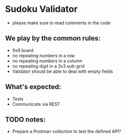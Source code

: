 # Sudoku Validator

- please make sure to read comments in the code

## We play by the common rules:
 - 9x9 board
 - no repeating numbers in a row
 - no repeating numbers in a column
 - no repeating digit in a 3x3 sub-grid
 - Validator should be able to deal with empty fields

## What's expected:
 - Tests
 - Communicate via REST
 

## TODO notes:
 - Prepare a Postman collection to test the defined API?